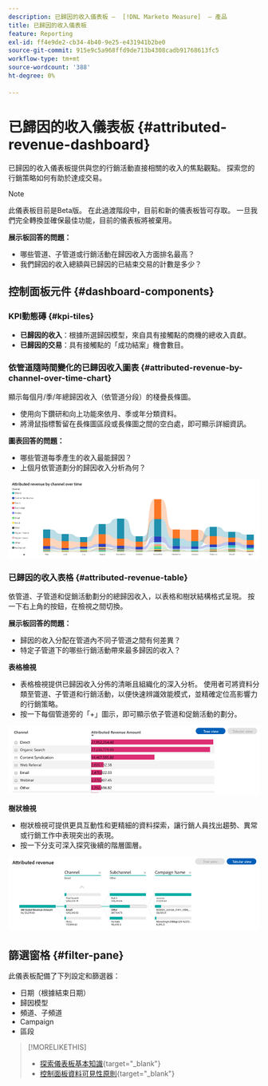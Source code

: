 ```yaml
---
description: 已歸因的收入儀表板 —  [!DNL Marketo Measure]  — 產品
title: 已歸因的收入儀表板
feature: Reporting
exl-id: ff4e9de2-cb34-4b40-9e25-e431941b2be0
source-git-commit: 915e9c5a968ffd9de713b4308cadb91768613fc5
workflow-type: tm+mt
source-wordcount: '388'
ht-degree: 0%

---
```


# 已歸因的收入儀表板 {#attributed-revenue-dashboard}

已歸因的收入儀表板提供與您的行銷活動直接相關的收入的焦點觀點。 探索您的行銷策略如何有助於達成交易。

>[!NOTE]
>
>此儀表板目前是Beta版。 在此過渡階段中，目前和新的儀表板皆可存取。 一旦我們完全轉換並確保最佳功能，目前的儀表板將被棄用。

**展示板回答的問題：**

* 哪些管道、子管道或行銷活動在歸因收入方面排名最高？
* 我們歸因的收入總額與已歸因的已結束交易的計數是多少？

## 控制面板元件 {#dashboard-components}

### KPI動態磚 {#kpi-tiles}

* **已歸因的收入**：根據所選歸因模型，來自具有接觸點的商機的總收入貢獻。
* **已歸因的交易**：具有接觸點的「成功結案」機會數目。

### 依管道隨時間變化的已歸因收入圖表 {#attributed-revenue-by-channel-over-time-chart}

顯示每個月/季/年總歸因收入（依管道分段）的棧疊長條圖。

* 使用向下鑽研和向上功能來依月、季或年分類資料。
* 將滑鼠指標暫留在長條圖區段或長條圖之間的空白處，即可顯示詳細資訊。

**圖表回答的問題：**

* 哪些管道每季產生的收入最能歸因？
* 上個月依管道劃分的歸因收入分析為何？

![](assets/attributed-revenue-dashboard-1.png)

### 已歸因的收入表格 {#attributed-revenue-table}

依管道、子管道和促銷活動劃分的總歸因收入，以表格和樹狀結構格式呈現。 按一下右上角的按鈕，在檢視之間切換。

**展示板回答的問題：**

* 歸因的收入分配在管道內不同子管道之間有何差異？
* 特定子管道下的哪些行銷活動帶來最多歸因的收入？

**表格檢視**

* 表格檢視提供已歸因收入分佈的清晰且組織化的深入分析。 使用者可將資料分類至管道、子管道和行銷活動，以便快速辨識效能模式，並精確定位高影響力的行銷策略。
* 按一下每個管道旁的「+」圖示，即可顯示依子管道和促銷活動的劃分。

![](assets/attributed-revenue-dashboard-2.png)

**樹狀檢視**

* 樹狀檢視可提供更具互動性和更精細的資料探索，讓行銷人員找出趨勢、異常或行銷工作中表現突出的表現。
* 按一下分支可深入探究後續的階層圖層。

![](assets/attributed-revenue-dashboard-3.png)

## 篩選窗格 {#filter-pane}

此儀表板配備了下列設定和篩選器：

* 日期（根據結束日期）
* 歸因模型
* 頻道、子頻道
* Campaign
* 區段

>[!MORELIKETHIS]
>
>* [探索儀表板基本知識](/help/marketo-measure-discover-ui/dashboards/discover-dashboard-basics.md){target="_blank"}
>* [控制面板資料可見性原則](/help/marketo-measure-discover-ui/dashboards/dashboard-data-visibility-policy.md){target="_blank"}

